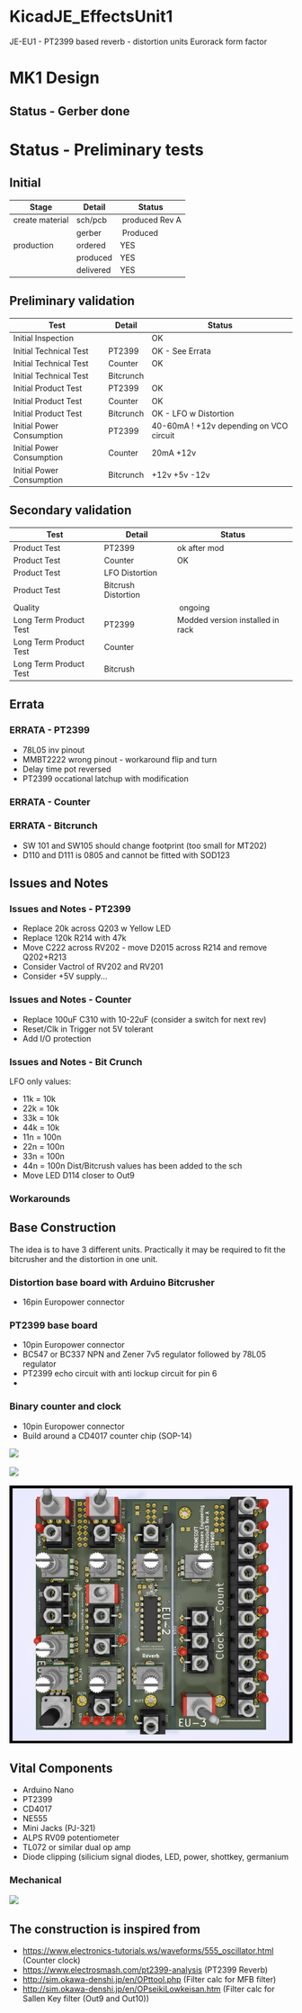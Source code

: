 # KicadJE_EffectsUnit1
JE-EU1 - PT2399 based reverb - distortion units
Eurorack form factor

# MK1 Design
## Status - Gerber done
# Status - Preliminary tests
## Initial 
| Stage  | Detail | Status |
| ------------- | ------------- | ------------- |
| create material  | sch/pcb | produced Rev A  |
| | gerber | Produced |
| production  | ordered  | YES |
|  | produced | YES |
|  | delivered | YES |
## Preliminary validation
| Test  | Detail | Status |
| ------------- | ------------- | ------------- |
| Initial Inspection |  | OK |
| Initial Technical Test | PT2399 | OK - See Errata |
| Initial Technical Test | Counter  | OK |
| Initial Technical Test | Bitcrunch |  |
| Initial Product Test | PT2399 | OK |
| Initial Product Test | Counter | OK |
| Initial Product Test | Bitcrunch  | OK - LFO w Distortion |
| Initial Power Consumption | PT2399 | 40-60mA ! +12v depending on VCO circuit |
| Initial Power Consumption | Counter | 20mA +12v  |
| Initial Power Consumption | Bitcrunch | +12v +5v -12v |

## Secondary validation
| Test  | Detail | Status |
| ------------- | ------------- |------------- |
| Product Test | PT2399 | ok after mod |
| Product Test | Counter | OK |
| Product Test | LFO Distortion |  |
| Product Test | Bitcrush Distortion |  |
| Quality |  | ongoing |
| Long Term Product Test | PT2399 | Modded version installed in rack |
| Long Term Product Test | Counter |  |
| Long Term Product Test | Bitcrush |  |

## Errata
### ERRATA - PT2399
 * 78L05 inv pinout
 * MMBT2222 wrong pinout - workaround flip and turn
 * Delay time pot reversed
 * PT2399 occational latchup with modification
### ERRATA - Counter
### ERRATA - Bitcrunch
 * SW 101 and SW105 should change footprint (too small for MT202)
 * D110 and D111 is 0805 and cannot be fitted with SOD123
## Issues and Notes
### Issues and Notes - PT2399
 * Replace 20k across Q203 w Yellow LED
 * Replace 120k R214 with 47k
 * Move C222 across RV202 - move D2015 across R214 and remove Q202+R213
 * Consider Vactrol of RV202 and RV201
 * Consider +5V supply...
### Issues and Notes - Counter
 * Replace 100uF C310 with 10-22uF (consider a switch for next rev)
 * Reset/Clk in Trigger not 5V tolerant
 * Add I/O protection

### Issues and Notes - Bit Crunch
LFO only values:
 * 11k = 10k
 * 22k = 10k
 * 33k = 10k
 * 44k = 10k
 * 11n = 100n
 * 22n = 100n
 * 33n = 100n
 * 44n = 100n
Dist/Bitcrush values has been added to the sch
 * Move LED D114 closer to Out9

### Workarounds

## Base Construction 
The idea is to have 3 different units.
Practically it may be required to fit the bitcrusher and the distortion in one unit.
### Distortion base board with Arduino Bitcrusher
 - 16pin Europower connector
### PT2399 base board 
 - 10pin Europower connector
 - BC547 or BC337 NPN and Zener 7v5 regulator followed by 78L05 regulator
 - PT2399 echo circuit with anti lockup circuit for pin 6
 - 
### Binary counter and clock
 - 10pin Europower connector
 - Build around a CD4017 counter chip (SOP-14)
 
![](KicadJE-EU1-MK1-RevA-Schematic.png) 
 
![](KicadJE-EU1-MK1-RevA-Top3D.png)

![](KicadJE-EffectsUnit1_3D2.png)

## Vital Components
 - Arduino Nano
 - PT2399
 - CD4017
 - NE555
 - Mini Jacks (PJ-321) 
 - ALPS RV09 potentiometer
 - TL072 or similar dual op amp
 - Diode clipping (silicium signal diodes, LED, power, shottkey, germanium
 
### Mechanical
![](EU1-MK1-mechanical.png)

The construction is inspired from
-----------------------------------------------------
 - https://www.electronics-tutorials.ws/waveforms/555_oscillator.html (Counter clock)
 - https://www.electrosmash.com/pt2399-analysis (PT2399 Reverb)
 - http://sim.okawa-denshi.jp/en/OPttool.php (Filter calc for MFB filter)
 - http://sim.okawa-denshi.jp/en/OPseikiLowkeisan.htm (Filter calc for Sallen Key filter (Out9 and Out10))
